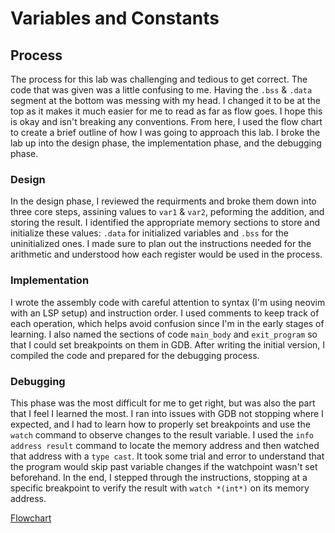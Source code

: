 # Variables and Constants

## Process
The process for this lab was challenging and tedious to get correct. The code that was given was a little confusing to me. Having the `.bss` & `.data` segment at the bottom was messing with my head. I changed it to be at the top as it makes it much easier for me to read as far as flow goes. I hope this is okay and isn't breaking any conventions. From here, I used the flow chart to create a brief outline of how I was going to approach this lab. I broke the lab up into the design phase, the implementation phase, and the debugging phase. 

### Design 
In the design phase, I reviewed the requirments and broke them down into three core steps, assining values to `var1` & `var2`, peforming the addition, and storing the result. I identified the appropriate memory sections to store and initialize these values:
`.data` for initialized variables and `.bss` for the uninitialized ones. I made sure to plan out the instructions needed for the 
arithmetic and understood how each register would be used in the process.

### Implementation
I wrote the assembly code with careful attention to syntax (I'm using neovim with an LSP setup) and instruction order. I used comments to keep track of each operation, which helps avoid confusion since I'm in the early stages of learning. I also named the sections of code `main_body` and `exit_program` so that I could set breakpoints on them in GDB. After writing the initial version, I compiled the code and prepared for the debugging process.

### Debugging
This phase was the most difficult for me to get right, but was also the part that I feel I learned the most. I ran into issues with GDB not stopping where I expected, and I had to learn how to properly set breakpoints and use the `watch` command to observe changes to the result variable. I used the `info address result` command to locate the memory address and then watched that address with a `type cast`. It took some trial and error to understand that the program would skip past variable changes if the watchpoint wasn't set beforehand. In the end, I stepped through the instructions, stopping at a specific breakpoint to verify the result with `watch *(int*)` on its memory address.

[Flowchart](docs/gdbDbugging.png)
